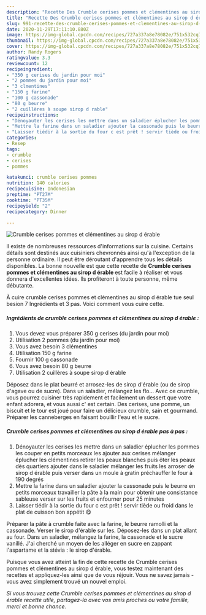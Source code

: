 ```yaml
---
description: "Recette Des Crumble cerises pommes et clémentines au sirop d érable"
title: "Recette Des Crumble cerises pommes et clémentines au sirop d érable"
slug: 991-recette-des-crumble-cerises-pommes-et-clementines-au-sirop-d-erable
date: 2020-11-29T17:11:10.880Z
image: https://img-global.cpcdn.com/recipes/727a337a8e78082e/751x532cq70/crumble-cerises-pommes-et-clementines-au-sirop-d-erable-photo-principale-de-la-recette.jpg
thumbnail: https://img-global.cpcdn.com/recipes/727a337a8e78082e/751x532cq70/crumble-cerises-pommes-et-clementines-au-sirop-d-erable-photo-principale-de-la-recette.jpg
cover: https://img-global.cpcdn.com/recipes/727a337a8e78082e/751x532cq70/crumble-cerises-pommes-et-clementines-au-sirop-d-erable-photo-principale-de-la-recette.jpg
author: Randy Rogers
ratingvalue: 3.3
reviewcount: 12
recipeingredient:
- "350 g cerises du jardin pour moi"
- "2 pommes du jardin pour moi"
- "3 clmentines"
- "150 g farine"
- "100 g cassonade"
- "80 g beurre"
- "2 cuillères à soupe sirop d rable"
recipeinstructions:
- "Dénoyauter les cerises les mettre dans un saladier éplucher les pommes les couper en petits morceaux les ajouter aux cerises mélanger éplucher les clémentines retirer les peaux blanches puis ôter les peaux dès quartiers ajouter dans le saladier mélanger les fruits les arroser de sirop d érable puis verser dans un moule à gratin préchauffer le four à 190 degrés"
- "Mettre la farine dans un saladier ajouter la cassonade puis le beurre en petits morceaux travailler la pâte à la main pour obtenir une consistance sableuse verser sur les fruits et enfourner pour 25 minutes"
- "Laisser tiédir à la sortie du four c est prêt ! servir tiède ou froid dans le plat de cuisson bon appétit 😋"
categories:
- Resep
tags:
- crumble
- cerises
- pommes

katakunci: crumble cerises pommes 
nutrition: 140 calories
recipecuisine: Indonesian
preptime: "PT27M"
cooktime: "PT35M"
recipeyield: "2"
recipecategory: Dinner

---
```



![Crumble cerises pommes et clémentines au sirop d érable](https://img-global.cpcdn.com/recipes/727a337a8e78082e/751x532cq70/crumble-cerises-pommes-et-clementines-au-sirop-d-erable-photo-principale-de-la-recette.jpg)

Il existe de nombreuses ressources d'informations sur la cuisine. Certains détails sont destinés aux cuisiniers chevronnés ainsi qu'à l'exception de la personne ordinaire. Il peut être déroutant d'apprendre tous les détails disponibles. La bonne nouvelle est que cette recette de <strong> Crumble cerises pommes et clémentines au sirop d érable </strong> est facile à réaliser et vous donnera d'excellentes idées. Ils profiteront à toute personne, même débutante.

<!--inarticleads1-->

À cuire crumble cerises pommes et clémentines au sirop d érable tue seul besion 7 Ingrédients et 3 pas. Voici comment vous cuire cette.

##### Ingrédients de crumble cerises pommes et clémentines au sirop d érable :

1. Vous devez vous préparer 350 g cerises (du jardin pour moi)
1. Utilisation 2 pommes (du jardin pour moi)
1. Vous avez besoin 3 clémentines
1. Utilisation 150 g farine
1. Fournir 100 g cassonade
1. Vous avez besoin 80 g beurre
1. Utilisation 2 cuillères à soupe sirop d érable


Déposez dans le plat beurré et arrosez-les de sirop d&#39;érable (ou de sirop d&#39;agave ou de sucre). Dans un saladier, mélangez les flo… Avec ce crumble, vous pourrez cuisiner très rapidement et facilement un dessert que votre enfant adorera, et vous aussi c&#39; est certain. Des cerises, une pomme, un biscuit et le tour est joué pour faire un délicieux crumble, sain et gourmand. Préparer les canneberges en faisant bouillir l&#39;eau et le sucre. 

<!--inarticleads2-->

##### Crumble cerises pommes et clémentines au sirop d érable pas à pas :

1. Dénoyauter les cerises les mettre dans un saladier éplucher les pommes les couper en petits morceaux les ajouter aux cerises mélanger éplucher les clémentines retirer les peaux blanches puis ôter les peaux dès quartiers ajouter dans le saladier mélanger les fruits les arroser de sirop d érable puis verser dans un moule à gratin préchauffer le four à 190 degrés
1. Mettre la farine dans un saladier ajouter la cassonade puis le beurre en petits morceaux travailler la pâte à la main pour obtenir une consistance sableuse verser sur les fruits et enfourner pour 25 minutes
1. Laisser tiédir à la sortie du four c est prêt ! servir tiède ou froid dans le plat de cuisson bon appétit 😋


Préparer la pâte à crumble faite avec la farine, le beurre ramolli et la cassonade. Verser le sirop d&#39;érable sur les. Déposez-les dans un plat allant au four. Dans un saladier, mélangez la farine, la cassonade et le sucre vanillé. J&#39;ai cherché un moyen de les alléger en sucre en zappant l&#39;aspartame et la stévia : le sirop d&#39;érable. 

<!--inarticleads1-->

<p>
Puisque vous avez atteint la fin de cette recette de Crumble cerises pommes et clémentines au sirop d érable, vous testez maintenant des recettes et appliquez-les ainsi que de vous réjouir. Vous ne savez jamais - vous avez simplement trouvé un nouvel emploi.
</p>

<p>
<i>Si vous trouvez cette Crumble cerises pommes et clémentines au sirop d érable recette utile, partagez-la avec vos amis proches ou votre famille, merci et bonne chance.</i>
</p>
